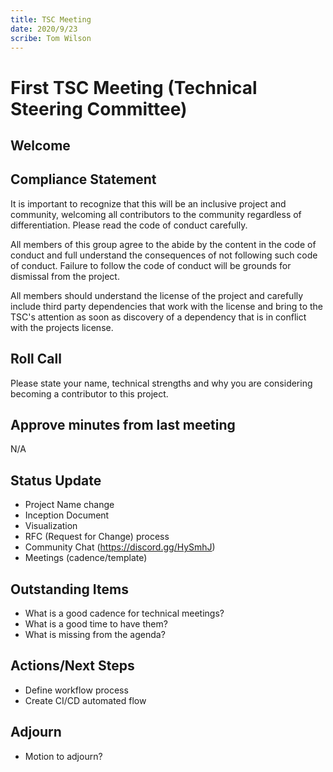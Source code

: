 ```yaml
---
title: TSC Meeting
date: 2020/9/23
scribe: Tom Wilson
---
```


# First TSC Meeting (Technical Steering Committee)

## Welcome

## Compliance Statement

It is important to recognize that this will be an inclusive project and
community, welcoming all contributors to the community regardless of
differentiation. Please read the code of conduct carefully.

All members of this group agree to the abide by the content in the code of
conduct and full understand the consequences of not following such code of
conduct. Failure to follow the code of conduct will be grounds for dismissal
from the project.

All members should understand the license of the project and carefully include
third party dependencies that work with the license and bring to the TSC's
attention as soon as discovery of a dependency that is in conflict with the
projects license.

## Roll Call

Please state your name, technical strengths and why you are considering becoming
a contributor to this project.

## Approve minutes from last meeting

N/A

## Status Update

- Project Name change
- Inception Document
- Visualization
- RFC (Request for Change) process
- Community Chat (https://discord.gg/HySmhJ)
- Meetings (cadence/template)

## Outstanding Items

- What is a good cadence for technical meetings?
- What is a good time to have them?
- What is missing from the agenda?

## Actions/Next Steps

- Define workflow process
- Create CI/CD automated flow

## Adjourn

- Motion to adjourn?
